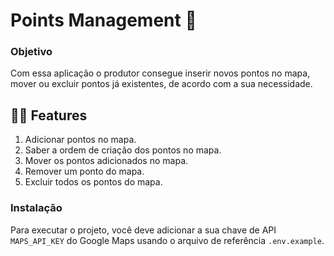 # Points Management :memo:

### Objetivo

Com essa aplicação o produtor consegue inserir novos pontos no mapa, mover ou excluir pontos já existentes, de acordo com a sua necessidade.

## 👩‍🌾 Features

1. Adicionar pontos no mapa.
2. Saber a ordem de criação dos pontos no mapa.
3. Mover os pontos adicionados no mapa.
4. Remover um ponto do mapa.
5. Excluir todos os pontos do mapa.

### Instalação

Para executar o projeto, você deve adicionar a sua chave de API `MAPS_API_KEY` do Google Maps usando o arquivo de referência `.env.example`.
